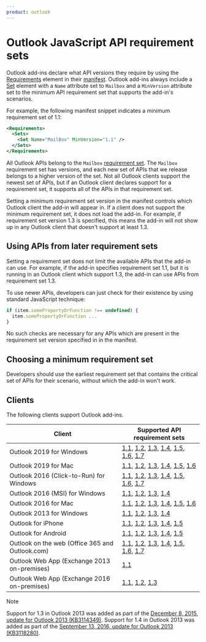 ```yaml
---
product: outlook
---
```


# Outlook JavaScript API requirement sets

Outlook add-ins declare what API versions they require by using the [Requirements](/javascript/office/manifest/requirements) element in their [manifest](https://docs.microsoft.com/office/dev/add-ins/develop/add-in-manifests). Outlook add-ins always include a [Set](/javascript/office/manifest/set) element with a `Name` attribute set to `Mailbox` and a `MinVersion` attribute set to the minimum API requirement set that supports the add-in's scenarios.

For example, the following manifest snippet indicates a minimum requirement set of 1.1:

```xml
<Requirements>
  <Sets>
    <Set Name="MailBox" MinVersion="1.1" />
  </Sets>
</Requirements>
```

All Outlook APIs belong to the `Mailbox` [requirement set](https://docs.microsoft.com/office/dev/add-ins/develop/specify-office-hosts-and-api-requirements). The `Mailbox` requirement set has versions, and each new set of APIs that we release belongs to a higher version of the set. Not all Outlook clients support the newest set of APIs, but if an Outlook client declares support for a requirement set, it supports all of the APIs in that requirement set.

Setting a minimum requirement set version in the manifest controls which Outlook client the add-in will appear in. If a client does not support the minimum requirement set, it does not load the add-in. For example, if requirement set version 1.3 is specified, this means the add-in will not show up in any Outlook client that doesn't support at least 1.3.

## Using APIs from later requirement sets

Setting a requirement set does not limit the available APIs that the add-in can use. For example, if the add-in specifies requirement set 1.1, but it is running in an Outlook client which support 1.3, the add-in can use APIs from requirement set 1.3.

To use newer APIs, developers can just check for their existence by using standard JavaScript technique:

```js
if (item.somePropertyOrFunction !== undefined) {
  item.somePropertyOrFunction ...
}
```

No such checks are necessary for any APIs which are present in the requirement set version specified in in the manifest.

## Choosing a minimum requirement set

Developers should use the earliest requirement set that contains the critical set of APIs for their scenario, without which the add-in won't work.

## Clients

The following clients support Outlook add-ins.

| Client | Supported API requirement sets |
| --- | --- |
| Outlook 2019 for Windows | [1.1](/javascript/office/objectmodel/requirement-set-1.1/outlook-requirement-set-1.1), [1.2](/javascript/office/objectmodel/requirement-set-1.2/outlook-requirement-set-1.2), [1.3](/javascript/office/objectmodel/requirement-set-1.3/outlook-requirement-set-1.3), [1.4](/javascript/office/objectmodel/requirement-set-1.4/outlook-requirement-set-1.4), [1.5](/javascript/office/objectmodel/requirement-set-1.5/outlook-requirement-set-1.5), [1.6](/javascript/office/objectmodel/requirement-set-1.6/outlook-requirement-set-1.6), [1.7](/javascript/office/objectmodel/requirement-set-1.7/outlook-requirement-set-1.7) |
| Outlook 2019 for Mac | [1.1](/javascript/office/objectmodel/requirement-set-1.1/outlook-requirement-set-1.1), [1.2](/javascript/office/objectmodel/requirement-set-1.2/outlook-requirement-set-1.2), [1.3](/javascript/office/objectmodel/requirement-set-1.3/outlook-requirement-set-1.3), [1.4](/javascript/office/objectmodel/requirement-set-1.4/outlook-requirement-set-1.4), [1.5](/javascript/office/objectmodel/requirement-set-1.5/outlook-requirement-set-1.5), [1.6](/javascript/office/objectmodel/requirement-set-1.6/outlook-requirement-set-1.6) |
| Outlook 2016 (Click-to-Run) for Windows | [1.1](/javascript/office/objectmodel/requirement-set-1.1/outlook-requirement-set-1.1), [1.2](/javascript/office/objectmodel/requirement-set-1.2/outlook-requirement-set-1.2), [1.3](/javascript/office/objectmodel/requirement-set-1.3/outlook-requirement-set-1.3), [1.4](/javascript/office/objectmodel/requirement-set-1.4/outlook-requirement-set-1.4), [1.5](/javascript/office/objectmodel/requirement-set-1.5/outlook-requirement-set-1.5), [1.6](/javascript/office/objectmodel/requirement-set-1.6/outlook-requirement-set-1.6), [1.7](/javascript/office/objectmodel/requirement-set-1.7/outlook-requirement-set-1.7) |
| Outlook 2016 (MSI) for Windows | [1.1](/javascript/office/objectmodel/requirement-set-1.1/outlook-requirement-set-1.1), [1.2](/javascript/office/objectmodel/requirement-set-1.2/outlook-requirement-set-1.2), [1.3](/javascript/office/objectmodel/requirement-set-1.3/outlook-requirement-set-1.3), [1.4](/javascript/office/objectmodel/requirement-set-1.4/outlook-requirement-set-1.4) |
| Outlook 2016 for Mac | [1.1](/javascript/office/objectmodel/requirement-set-1.1/outlook-requirement-set-1.1), [1.2](/javascript/office/objectmodel/requirement-set-1.2/outlook-requirement-set-1.2), [1.3](/javascript/office/objectmodel/requirement-set-1.3/outlook-requirement-set-1.3), [1.4](/javascript/office/objectmodel/requirement-set-1.4/outlook-requirement-set-1.4), [1.5](/javascript/office/objectmodel/requirement-set-1.5/outlook-requirement-set-1.5), [1.6](/javascript/office/objectmodel/requirement-set-1.6/outlook-requirement-set-1.6) |
| Outlook 2013 for Windows | [1.1](/javascript/office/objectmodel/requirement-set-1.1/outlook-requirement-set-1.1), [1.2](/javascript/office/objectmodel/requirement-set-1.2/outlook-requirement-set-1.2), [1.3](/javascript/office/objectmodel/requirement-set-1.3/outlook-requirement-set-1.3), [1.4](/javascript/office/objectmodel/requirement-set-1.4/outlook-requirement-set-1.4) |
| Outlook for iPhone | [1.1](/javascript/office/objectmodel/requirement-set-1.1/outlook-requirement-set-1.1), [1.2](/javascript/office/objectmodel/requirement-set-1.2/outlook-requirement-set-1.2), [1.3](/javascript/office/objectmodel/requirement-set-1.3/outlook-requirement-set-1.3), [1.4](/javascript/office/objectmodel/requirement-set-1.4/outlook-requirement-set-1.4), [1.5](/javascript/office/objectmodel/requirement-set-1.5/outlook-requirement-set-1.5) |
| Outlook for Android | [1.1](/javascript/office/objectmodel/requirement-set-1.1/outlook-requirement-set-1.1), [1.2](/javascript/office/objectmodel/requirement-set-1.2/outlook-requirement-set-1.2), [1.3](/javascript/office/objectmodel/requirement-set-1.3/outlook-requirement-set-1.3), [1.4](/javascript/office/objectmodel/requirement-set-1.4/outlook-requirement-set-1.4), [1.5](/javascript/office/objectmodel/requirement-set-1.5/outlook-requirement-set-1.5) |
| Outlook on the web (Office 365 and Outlook.com) | [1.1](/javascript/office/objectmodel/requirement-set-1.1/outlook-requirement-set-1.1), [1.2](/javascript/office/objectmodel/requirement-set-1.2/outlook-requirement-set-1.2), [1.3](/javascript/office/objectmodel/requirement-set-1.3/outlook-requirement-set-1.3), [1.4](/javascript/office/objectmodel/requirement-set-1.4/outlook-requirement-set-1.4), [1.5](/javascript/office/objectmodel/requirement-set-1.5/outlook-requirement-set-1.5), [1.6](/javascript/office/objectmodel/requirement-set-1.6/outlook-requirement-set-1.6), [1.7](/javascript/office/objectmodel/requirement-set-1.7/outlook-requirement-set-1.7) |
| Outlook Web App (Exchange 2013 on-premises) | [1.1](/javascript/office/objectmodel/requirement-set-1.1/outlook-requirement-set-1.1) |
| Outlook Web App (Exchange 2016 on-premises) | [1.1](/javascript/office/objectmodel/requirement-set-1.1/outlook-requirement-set-1.1), [1.2](/javascript/office/objectmodel/requirement-set-1.2/outlook-requirement-set-1.2), [1.3](/javascript/office/objectmodel/requirement-set-1.3/outlook-requirement-set-1.3) |

> [!NOTE]
> Support for 1.3 in Outlook 2013 was added as part of the [December 8, 2015, update for Outlook 2013 (KB3114349)](https://support.microsoft.com/kb/3114349). Support for 1.4 in Outlook 2013 was added as part of the [September 13, 2016, update for Outlook 2013 (KB3118280)](https://support.microsoft.com/help/3118280).
